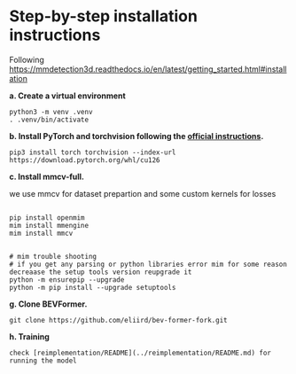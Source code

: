 # Step-by-step installation instructions

Following https://mmdetection3d.readthedocs.io/en/latest/getting_started.html#installation



**a. Create a virtual environment**
```shell
python3 -m venv .venv
. .venv/bin/activate
```

**b. Install PyTorch and torchvision following the [official instructions](https://pytorch.org/).**
```shell
pip3 install torch torchvision --index-url https://download.pytorch.org/whl/cu126

```

**c. Install mmcv-full.**

we use mmcv for dataset prepartion and some custom kernels for losses

```shell

pip install openmim
mim install mmengine
mim install mmcv


# mim trouble shooting
# if you get any parsing or python libraries error mim for some reason decreaase the setup tools version reupgrade it 
python -m ensurepip --upgrade
python -m pip install --upgrade setuptools

```

<!-- **f. Install Detectron2 and Timm.**
```shell
pip install einops fvcore seaborn iopath==0.1.9 timm==0.6.13  typing-extensions==4.5.0 pylint ipython==8.12  numpy==1.19.5 matplotlib==3.5.2 numba==0.48.0 pandas==1.4.4 scikit-image==0.19.3 setuptools==59.5.0
python -m pip install 'git+https://github.com/facebookresearch/detectron2.git'
```
 -->

**g. Clone BEVFormer.**
```
git clone https://github.com/eliird/bev-former-fork.git
```

**h. Training**
```
check [reimplementation/README](../reimplementation/README.md) for running the model


